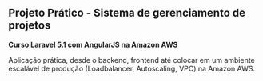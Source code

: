 ## Projeto Prático - Sistema de gerenciamento de projetos

**Curso Laravel 5.1 com AngularJS na Amazon AWS**

Aplicação prática, desde o backend, frontend até colocar em um ambiente escalável de produção (Loadbalancer, Autoscaling, VPC) na Amazon AWS.
